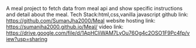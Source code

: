 A meal project to fetch data from meal api and show specific instructions and detail about the meal.
Tech Stack:html,css,vanilla javascript
github link: https://github.com/SumanJha2000/Meal
website hosting link: https://sumanjha2000.github.io/Meal/
video link: https://drive.google.com/file/d/1ApHCliWAM7LyOu76Og4c2OSO1F9Pc4fp/view?usp=sharing
